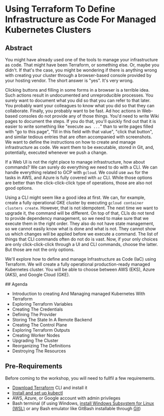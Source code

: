 # Using Terraform To Define Infrastructure as Code For Managed Kubernetes Clusters

## Abstract

You might have already used one of the tools to manage your infrastructure as code. That might have been Terraform, or something else. Or, maybe you didn't. If that's the case, you might be wondering if there is anything wrong with creating your cluster through a browser-based console provided by your hosting vendor. The short answer is "yes". It's very wrong.

Clicking buttons and filling in some forms in a browser is a terrible idea. Such actions result in undocumented and unreproducible processes. You surely want to document what you did so that you can refer to that later. You probably want your colleagues to know what you did so that they can collaborate. Finally, you probably want to be fast. Ad hoc actions in Web-based consoles do not provide any of those things. You'd need to write Wiki pages to document the steps. If you do that, you'll quickly find out that it is easier to write something like "execute `aws ...`" than to write pages filled with "go to this page", "fill in this field with that value", "click that button", and similar tedious entries that are often accompanied with screenshots. We want to define the instructions on how to create and manage infrastructure as code. We want them to be executable, stored in Git, and, potentially, executed whenever we push a change.

If a Web UI is not the right place to manage infrastructure, how about commands? We can surely do everything we need to do with a CLI. We can handle everything related to GCP with `gcloud`. We could use `aws` for the tasks in AWS, and Azure is fully covered with `az` CLI. While those options are better than the click-click-click type of operations, those are also not good options.

Using a CLI might seem like a good idea at first. We can, for example, create a fully operational GKE cluster by executing `gcloud container clusters create`. However, that is not idempotent. The next time we want to upgrade it, the command will be different. On top of that, CLIs do not tend to provide dependency management, so we need to make sure that we execute them in the right order. They also do not have state management, so we cannot easily know what is done and what is not. They cannot show us which changes will be applied before we execute a command. The list of things that CLI commands often do not do is vast. Now, if your only choices are only click-click-click through a UI and CLI commands, choose the latter. But those are not the only options.

We'll explore how to define and manage Infrastructure as Code (IaC) using Terraform. We will create a fully operational production-ready managed Kubernetes cluster. You will be able to choose between AWS (EKS), Azure (AKS), and Google Cloud (GKE).

## Agenda

* Introduction to creating And Managing managed Kubernetes With Terraform
* Exploring Terraform Variables
* Creating The Credentials
* Defining The Provider
* Storing The State In A Remote Backend
* Creating The Control Plane
* Exploring Terraform Outputs
* Creating Worker Nodes
* Upgrading The Cluster
* Reorganizing The Definitions
* Destroying The Resources

## Pre-Requirements

Before coming to the workshop, you will need to fullfil a few requirements.

* [Download Terraform](https://www.terraform.io/downloads.html) CLI and install it
* [Install and set up kubectl](https://kubernetes.io/docs/tasks/tools/install-kubectl/)
* AWS, Azure, or Google account with admin privileges
* Bash terminal (if using Windows, [install Windows Subsystem for Linux (WSL)](https://docs.microsoft.com/en-us/windows/wsl/install-win10) or any Bash emulator like GitBash installable through [Git](https://gitforwindows.org/))
